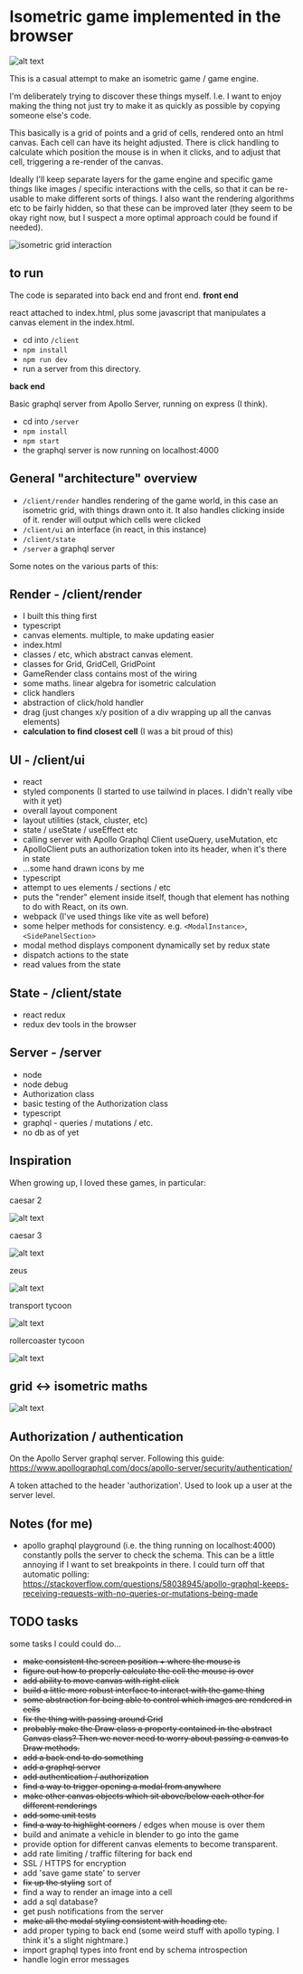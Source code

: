 # Isometric game implemented in the browser

![alt text](documentation/screenshot_2024_05_13.png)

This is a casual attempt to make an isometric game / game engine.

I'm deliberately trying to discover these things myself. I.e. I want to enjoy making the thing not just try to make it as quickly as possible by copying someone else's code.

This basically is a grid of points and a grid of cells, rendered onto an html canvas. Each cell can have its height adjusted. There is click handling to calculate which position the mouse is in when it clicks, and to adjust that cell, triggering a re-render of the canvas.

Ideally I'll keep separate layers for the game engine and specific game things like images / specific interactions with the cells, so that it can be re-usable to make different sorts of things. I also want the rendering algorithms etc to be fairly hidden, so that these can be improved later (they seem to be okay right now, but I suspect a more optimal approach could be found if needed).

![isometric grid interaction](isometric_grid_ui.gif)

## to run

The code is separated into back end and front end.
**front end**

react attached to index.html, plus some javascript that manipulates a canvas element in the index.html.

- cd into `/client`
- `npm install`
- `npm run dev`
- run a server from this directory.

**back end**

Basic graphql server from Apollo Server, running on express (I think).

- cd into `/server`
- `npm install`
- `npm start`
- the graphql server is now running on localhost:4000


## General "architecture" overview

- `/client/render` handles rendering of the game world, in this case an isometric grid, with things drawn onto it. It also handles clicking inside of it. render will output which cells were clicked
- `/client/ui` an interface (in react, in this instance)
- `/client/state`
- `/server` a graphql server

Some notes on the various parts of this:

## Render - /client/render

- I built this thing first
- typescript
- canvas elements. multiple, to make updating easier
- index.html
- classes / etc, which abstract canvas element.
- classes for Grid, GridCell, GridPoint
- GameRender class contains most of the wiring
- some maths. linear algebra for isometric calculation
- click handlers
- abstraction of click/hold handler
- drag (just changes x/y position of a div wrapping up all the canvas elements)
- **calculation to find closest cell** (I was a bit proud of this)

## UI - /client/ui

- react
- styled components (I started to use tailwind in places. I didn't really vibe with it yet)
- overall layout component
- layout utilities (stack, cluster, etc)
- state / useState / useEffect etc
- calling server with Apollo Graphql Client useQuery, useMutation, etc
- ApolloClient puts an authorization token into its header, when it's there in state
- ...some hand drawn icons by me
- typescript
- attempt to ues elements / sections / etc
- puts the "render" element inside itself, though that element has nothing to do with React, on its own.
- webpack (I've used things like vite as well before)
- some helper methods for consistency. e.g. `<ModalInstance>`, `<SidePanelSection>`
- modal method displays component dynamically set by redux state
- dispatch actions to the state
- read values from the state

## State - /client/state

- react redux
- redux dev tools in the browser

## Server - /server

- node
- node debug
- Authorization class
- basic testing of the Authorization class
- typescript
- graphql - queries / mutations / etc.
- no db as of yet

## Inspiration

When growing up, I loved these games, in particular:

caesar 2

![alt text](documentation/caesar_ii.png)

caesar 3

![alt text](documentation/caesar_iii.png)

zeus

![alt text](documentation/zeus.png)

transport tycoon

![alt text](documentation/ttd.png)

rollercoaster tycoon

![alt text](documentation/rct.png)

## grid <-> isometric maths

![alt text](documentation/isometric_maths.png)

## Authorization / authentication

On the Apollo Server graphql server. Following this guide: https://www.apollographql.com/docs/apollo-server/security/authentication/ 

A token attached to the header 'authorization'. Used to look up a user at the server level.

## Notes (for me)

- apollo graphql playground (i.e. the thing running on localhost:4000) constantly polls the server to check the schema. This can be a little annoying if I want to set breakpoints in there. I could turn off that automatic polling: https://stackoverflow.com/questions/58038945/apollo-graphql-keeps-receiving-requests-with-no-queries-or-mutations-being-made 

## TODO tasks

some tasks I could could do...

- ~~make consistent the screen position + where the mouse is~~
- ~~figure out how to properly calculate the cell the mouse is over~~
- ~~add ability to move canvas with right click~~
- ~~build a little more robust interface to interact with the game thing~~
- ~~some abstraction for being able to control which images are rendered in cells~~
- ~~fix the thing with passing around Grid~~
- ~~probably make the Draw class a property contained in the abstract Canvas class? Then we never need to worry about passing a canvas to Draw methods.~~
- ~~add a back end to do something~~
- ~~add a graphql server~~
- ~~add authentication / authorization~~
- ~~find a way to trigger opening a modal from anywhere~~
- ~~make other canvas objects which sit above/below each other for different renderings~~
- ~~add some unit tests~~
- ~~find a way to highlight corners~~ / edges when mouse is over them
- build and animate a vehicle in blender to go into the game
- provide option for different canvas elements to become transparent.
- add rate limiting / traffic filtering for back end
- SSL / HTTPS for encryption
- add 'save game state' to server
- ~~fix up the styling~~ sort of
- find a way to render an image into a cell
- add a sql database?
- get push notifications from the server
- ~~make all the modal styling consistent with heading etc.~~
- add proper typing to back end (some weird stuff with apollo typing. I think it's a slight nightmare.)
- import graphql types into front end by schema introspection
- handle login error messages